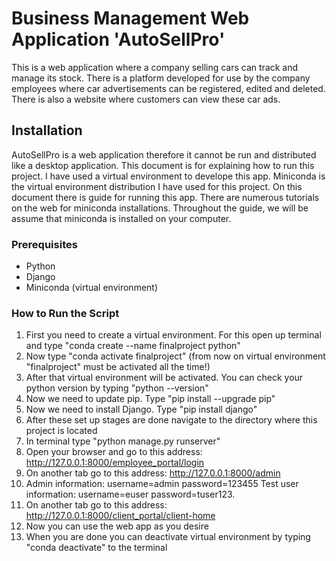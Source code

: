 # Business Management Web Application 'AutoSellPro'

This is a web application where a company selling cars can track and manage its stock. There is a platform developed for use by the company employees where car advertisements can be registered, edited and deleted. There is also a website where customers can view these car ads.

## Installation

AutoSellPro is a web application therefore it cannot be run and distributed like a desktop application. This document is for explaining how to run this project. I have used a virtual environment to develope this app. Miniconda is the virtual environment distribution I have used for this project. On this document there is guide for running this app. There are numerous tutorials on the web for miniconda installations. Throughout the guide, we will be assume that miniconda is installed on your computer. 

### Prerequisites

- Python
- Django
- Miniconda (virtual environment)

### How to Run the Script

1. First you need to create a virtual environment. For this open up terminal and type "conda create --name finalproject python"
2. Now type "conda activate finalproject" (from now on virtual environment "finalproject" must be activated all the time!)
3. After that virtual environment will be activated. You can check your python version by typing "python --version"
4. Now we need to update pip. Type "pip install --upgrade pip"
5. Now we need to install Django. Type "pip install django"
6. After these set up stages are done navigate to the directory where this project is located
7. In terminal type "python manage.py runserver"
8. Open your browser and go to this address: http://127.0.0.1:8000/employee_portal/login
9. On another tab go to this address: http://127.0.0.1:8000/admin
10. Admin information: username=admin password=123455            Test user information: username=euser password=tuser123.
11. On another tab go to this address: http://127.0.0.1:8000/client_portal/client-home
12. Now you can use the web app as you desire
13. When you are done you can deactivate virtual environment by typing "conda deactivate" to the terminal
  
